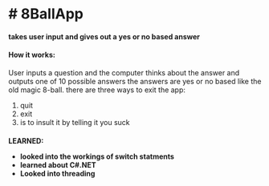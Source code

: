 <h1># 8BallApp</h1>

<h4>takes user input  and gives out a yes or no based answer</h4>

<h4>How it works:</h4>

<p>
User inputs a question and the computer thinks about the answer and outputs one of 10 possible answers
the answers are yes or no based like the old magic 8-ball. there are three ways to exit the app: 
</p>

<ol>
  <li>quit</li> 
  <li>exit</li>
  <li>is to insult it by telling it you suck</li>
</ol>

<h4>LEARNED:<h/4>
  
  <ul>
    <li>looked into the workings of switch statments</li>
    <li>learned about C#.NET</li>
    <li>Looked into threading</li>
  </ul>

